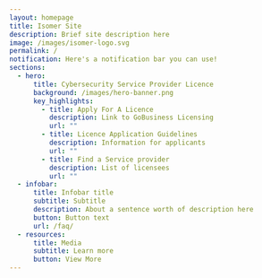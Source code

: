 ```yaml
---
layout: homepage
title: Isomer Site
description: Brief site description here
image: /images/isomer-logo.svg
permalink: /
notification: Here's a notification bar you can use!
sections:
  - hero:
      title: Cybersecurity Service Provider Licence
      background: /images/hero-banner.png
      key_highlights:
        - title: Apply For A Licence
          description: Link to GoBusiness Licensing
          url: ""
        - title: Licence Application Guidelines
          description: Information for applicants
          url: ""
        - title: Find a Service provider
          description: List of licensees
          url: ""
  - infobar:
      title: Infobar title
      subtitle: Subtitle
      description: About a sentence worth of description here
      button: Button text
      url: /faq/
  - resources:
      title: Media
      subtitle: Learn more
      button: View More
---
```

